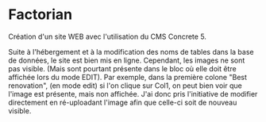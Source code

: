 # Factorian

Création d'un site WEB avec l'utilisation du CMS Concrete 5.

Suite à l'hébergement et à la modification des noms de tables dans la base de données, le site est bien mis en ligne. Cependant, les images ne sont pas visible. (Mais sont pourtant présente dans le bloc où elle doit être affichée lors du mode EDIT).
Par exemple, dans la première colone "Best renovation", (en mode edit) si l'on clique sur Col1, on peut bien voir que l'image est présente, mais non affichée.
J'ai donc pris l'initiative de modifier directement en ré-uploadant l'image afin que celle-ci soit de nouveau visible.
